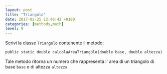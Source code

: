```yaml
---
layout: post
title: "Triangolo"
date: 2017-02-25 12:40:42 +0100
categories: [methods,math]
level: 9
---
```


Scrivi la classe `Triangolo` contenente il metodo:

`public static double calcolaAreaTriangolo(double base, double altezza)`

Tale metodo ritorna un numero che rappresenta l' area di un triangolo di base `base` e di altezza `altezza`.